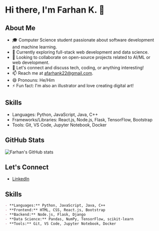 # Hi there, I'm Farhan K. 👋

## About Me
- 🎓 Computer Science student passionate about software development and machine learning.
- 💼 Currently exploring full-stack web development and data science.
- 👯 Looking to collaborate on open-source projects related to AI/ML or web development.
- 💬 Let's connect and discuss tech, coding, or anything interesting!
- 📫 Reach me at [afarhank22@gmail.com](mailto:afarhank22@gmail.com).
- 😄 Pronouns: He/Him
- ⚡ Fun fact: I'm also an illustrator and love creating digital art!

## Skills
- Languages: Python, JavaScript, Java, C++
- Frameworks/Libraries: React.js, Node.js, Flask, TensorFlow, Bootstrap
- Tools: Git, VS Code, Jupyter Notebook, Docker

## GitHub Stats
![Farhan's GitHub stats](https://github-readme-stats.vercel.app/api?username=farhank15&show_icons=true&theme=dark)

## Let's Connect
- [LinkedIn](www.linkedin.com/in/ahmad-farhan-kholik)

## Skills
```markdown
- **Languages:** Python, JavaScript, Java, C++
- **Frontend:** HTML, CSS, React.js, Bootstrap
- **Backend:** Node.js, Flask, Django
- **Data Science:** Pandas, NumPy, TensorFlow, scikit-learn
- **Tools:** Git, VS Code, Jupyter Notebook, Docker
